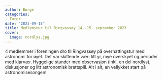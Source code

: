```yaml
---
author: Børge
categories:
- Turer
date: "2023-09-15"
title: Medlemstur til Ringvassøy 14.-15. september 2023
cover:
  image: nordlys.jpg
---
```


4 medlemmer i foreningen dro til Ringvassøy på overnattingstur med astronomi for øyet. Det var skiftende vær: litt yr, mye overskyet og perioder med klarvær. Hyggelige stunder med observasjon (inkl. en del nordlys), diskusjoner og litt astronomisk brettspill. Alt i alt, en vellykket start på astronomisesongen!

